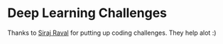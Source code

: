 # Deep Learning Challenges
Thanks to [Siraj Raval](https://github.com/llSourcell) for putting up coding challenges. They help alot :)